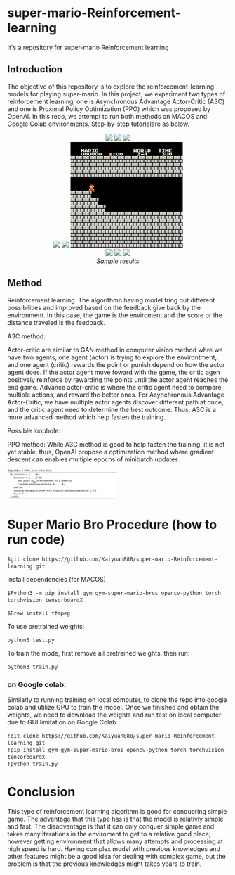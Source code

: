 # super-mario-Reinforcement-learning
It's a repository for super-mario Reinforcement learning

## Introduction
The objective of this repository is to explore the reinforcement-learning models for playing super-mario. In this project, we experiment two types of reinforcement learning, one is Asynchronous Advantage Actor-Critic (A3C) and one is Proximal Policy Optimization (PPO) which was proposed by OpenAI. In this repo, we attempt to run both methods on MACOS and Google Colab environments. Step-by-step tutorialare as below.  

<p align="center">
  <img src="output1/video_1_1.gif">
  <img src="output1/video_1_2.gif">
  <img src="output1/video_1_4.gif"><br/>
  <img src="output1/video_2_3.gif">
  <img src="output1/video_3_1.gif">
  <img src="output1/video_3_4.gif"><br/>
  <img src="output1/video_4_1.gif">
  <img src="output1/video_6_1.gif">
  <img src="output1/video_7_1.gif"><br/>
  <i>Sample results</i>
</p>

## Method 

Reinforcement learning 
The algorithmn having model tring out different possibilities and improved based on the feedback give back by the environment. In this case, the game is the enviroment and the score or the distance traveled is the feedback. 

A3C method:

Actor-critic are similar to GAN method in computer vision method whre we have two agents, one agent (actor) is trying to explore the environtment, and one agent (critic) rewards the point or punish depend on how the actor agent does. If the actor agent move foward with the game, the critic agen positively reinforce by rewarding the points until the actor agent reaches the end game. Advance actor-critic is where the critic agent need to compare multiple actions, and reward the better ones. For Asynchronous Advantage Actor-Critic, we have multiple actor agents discover different path at once, and the critic agent need to determine the best outcome. Thus, A3C is a more advanced method which help fasten the training.

Possible loophole:

PPO method: While A3C method is good to help fasten the training, it is not yet stable, thus, OpenAI propose a optimization method where gradient descent can enables multiple epochs of minibatch updates

<img src="screenshotalgo.png"  width = "250">

# Super Mario Bro Procedure (how to run code) 

```
$git clone https://github.com/Kaiyuan888/super-mario-Reinforcement-learning.git
```

Install dependencies (for MACOS)
 
 ```
 $Python3 -m pip install gym gym-super-mario-bros opencv-python torch torchvision tensorboardX
 ```
 ```
 $Brew install ffmpeg
 ```
To use pretrained weights:
```
python3 test.py
```

To train the mode, first remove all pretrained weights, then run:

```
python3 train.py
```
 
 
 
 
 ### on Google colab:
 Similarly to running training on local computer, to clone the repo into google colab and utilize GPU to train the model. Once we finished and obtain the weights, we need to download the weights and run test on local computer due to GUI limitation on Google Colab. 
 
 ```
 !git clone https://github.com/Kaiyuan888/super-mario-Reinforcement-learning.git
 !pip install gym gym-super-mario-bros opencv-python torch torchvision tensorboardX
 !python train.py
 ```
 # Conclusion 
 
 This type of reinforcement learning algorithm is good for conquering simple game. The advantage that this type has is that the model is relativly simple and fast. The disadvantage is that it can only conquer simple game and takes many iterations in the enviroment to get to a relative good place, however getting environment that allows many attempts and processing at high speed is hard. Having complex model with previous knowledges and other features might be a good idea for dealing with complex game, but the problem is that the previous knowledges might takes years to train. 
